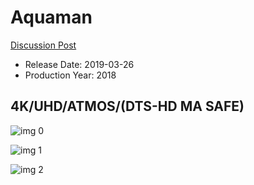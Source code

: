 # Aquaman

[Discussion Post](https://www.avsforum.com/threads/bass-eq-for-filtered-movies.2995212/post-57696608)

* Release Date: 2019-03-26
* Production Year: 2018

## 4K/UHD/ATMOS/(DTS-HD MA SAFE)

![img 0](https://i.imgur.com/i1XIEfW.jpg)

![img 1](https://i.imgur.com/mZgKoHO.jpg)

![img 2](https://i.imgur.com/Ydizfc6.png)

